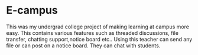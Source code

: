 # E-campus

This was my undergrad college project of making learning at campus more easy. 
This contains various features such as threaded discussions, file transfer, chatting support,notice board etc..
Using this teacher can send any file or can post on a notice board. They can chat with students.


